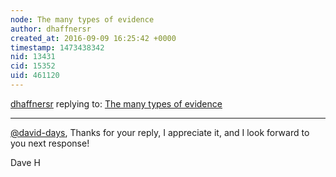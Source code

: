 ```yaml
---
node: The many types of evidence
author: dhaffnersr
created_at: 2016-09-09 16:25:42 +0000
timestamp: 1473438342
nid: 13431
cid: 15352
uid: 461120
---
```




[dhaffnersr](../profile/dhaffnersr) replying to: [The many types of evidence](../notes/warren/09-08-2016/the-many-types-of-evidence)

----
[@david-days](/profile/david-days), Thanks for your reply, I appreciate it, and I look forward to you next response!

Dave H